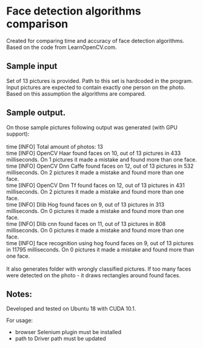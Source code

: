 # Face detection algorithms comparison

Created for comparing time and accuracy of face detection algorithms.<br>
Based on the code from LearnOpenCV.com.

## Sample input

Set of 13 pictures is provided. Path to this set is hardcoded in the program.
Input pictures are expected to contain exactly one person on the photo.
Based on this assumption the algorithms are compared.

## Sample output.

On those sample pictures following output was generated (with GPU support):
<br><br>
time [INFO] Total amount of photos: 13<br>
time [INFO] OpenCV Haar                found faces on 10, out of 13 pictures in 433 milliseconds. On 1 pictures it made a mistake and found more than one face.<br>
time [INFO] OpenCV Dnn Caffe           found faces on 12, out of 13 pictures in 532 milliseconds. On 2 pictures it made a mistake and found more than one face.<br>
time [INFO] OpenCV Dnn Tf              found faces on 12, out of 13 pictures in 431 milliseconds. On 2 pictures it made a mistake and found more than one face.<br>
time [INFO] Dlib Hog                   found faces on 9, out of 13 pictures in 313 milliseconds. On 0 pictures it made a mistake and found more than one face.<br>
time [INFO] Dlib cnn                   found faces on 11, out of 13 pictures in 808 milliseconds. On 0 pictures it made a mistake and found more than one face.<br>
time [INFO] face recognition using hog found faces on 9, out of 13 pictures in 11795 milliseconds. On 0 pictures it made a mistake and found more than one face.
<br><br>
It also generates folder with wrongly classified pictures. If too many faces were detected on the photo - it draws rectangles around found faces.

## Notes:

Developed and tested on Ubuntu 18 with CUDA 10.1.

For usage:
- browser Selenium plugin must be installed
- path to Driver path must be updated